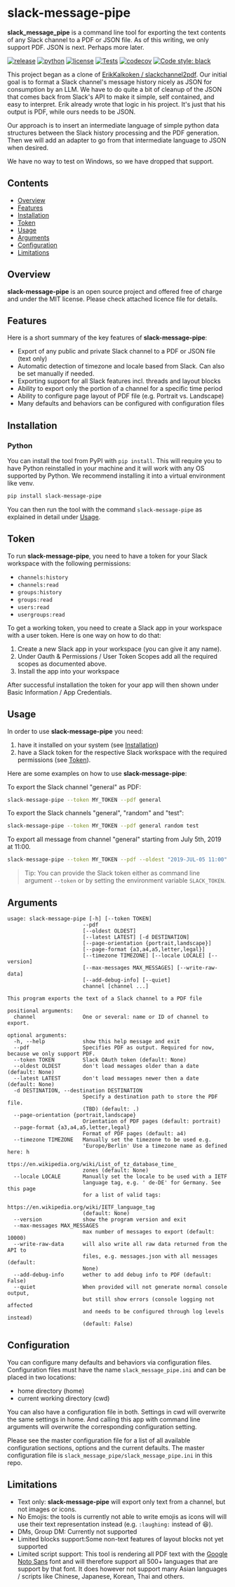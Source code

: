 # slack-message-pipe

**slack_message_pipe** is a command line tool for exporting the text contents of any Slack channel to a PDF or JSON file.
As of this writing, we only support PDF. JSON is next. Perhaps more later.

[![release](https://img.shields.io/pypi/v/slack-message-pipe?label=release)](https://pypi.org/project/slack-message-pipe/)
[![python](https://img.shields.io/pypi/pyversions/slack-message-pipe)](https://pypi.org/project/slack-message-pipe/)
[![license](https://img.shields.io/github/license/deansher/slack-message-pipe)](https://github.com/deansher/slack-message-pipe/blob/master/LICENSE)
[![Tests](https://github.com/deansher/slack-message-pipe/actions/workflows/main.yml/badge.svg)](https://github.com/deansher/slack-message-pipe/actions/workflows/main.yml)
[![codecov](https://codecov.io/gh/deansher/slack-message-pipe/branch/master/graph/badge.svg?token=omhTxW8ALq)](https://codecov.io/gh/deansher/slack-message-pipe)
[![Code style: black](https://img.shields.io/badge/code%20style-black-000000.svg)](https://github.com/psf/black)

This project began as a clone of [ErikKalkoken / slackchannel2pdf](https://github.com/ErikKalkoken/slackchannel2pdf). Our initial goal is to format a Slack channel's message history nicely as JSON for consumption by an LLM. We have to do quite a bit of cleanup of the JSON that comes back from Slack's API to make it simple, self contained, and easy to interpret. Erik already wrote that logic in his project. It's just that his output is PDF, while ours needs to be JSON.

Our approach is to insert an intermediate language of simple python data structures between the Slack history processing and the PDF generation. Then we will add an adapter to go from that intermediate language to JSON when desired.

We have no way to test on Windows, so we have dropped that support.

## Contents

- [Overview](#overview)
- [Features](#features)
- [Installation](#installation)
- [Token](#token)
- [Usage](#usage)
- [Arguments](#arguments)
- [Configuration](#configuration)
- [Limitations](#limitations)

## Overview

**slack-message-pipe** is an open source project and offered free of charge and under the MIT license. Please check attached licence file for details.

## Features

Here is a short summary of the key features of **slack-message-pipe**:

- Export of any public and private Slack channel to a PDF  or JSON file (text only)
- Automatic detection of timezone and locale based from Slack. Can also be set manually if needed.
- Exporting support for all Slack features incl. threads and layout blocks
- Ability to export only the portion of a channel for a specific time period
- Ability to configure page layout of PDF file (e.g. Portrait vs. Landscape)
- Many defaults and behaviors can be configured with configuration files

## Installation

### Python

You can install the tool from PyPI with `pip install`. This will require you to have Python reinstalled in your machine and it will work with any OS supported by Python. We recommend installing it into a virtual environment like venv.

```bash
pip install slack-message-pipe
```

You can then run the tool with the command `slack-message-pipe` as explained in detail under [Usage](#usage).

## Token

To run **slack-message-pipe**, you need to have a token for your Slack workspace with the following permissions:

- `channels:history`
- `channels:read`
- `groups:history`
- `groups:read`
- `users:read`
- `usergroups:read`

To get a working token, you need to create a Slack app in your workspace with a user token. Here is one way on how to do that:

1. Create a new Slack app in your workspace (you can give it any name).
1. Under Oauth & Permissions / User Token Scopes add all the required scopes as documented above.
1. Install the app into your workspace

After successful installation the token for your app will then shown under Basic Information / App Credentials.

## Usage

In order to use **slack-message-pipe** you need:

1. have it installed on your system (see [Installation](#installation))
2. have a Slack token for the respective Slack workspace with the required permissions (see [Token](#token)).

Here are some examples on how to use **slack-message-pipe**:

To export the Slack channel "general" as PDF:

```bash
slack-message-pipe --token MY_TOKEN --pdf general
```

To export the Slack channels "general", "random" and "test":

```bash
slack-message-pipe --token MY_TOKEN --pdf general random test
```

To export all message from channel "general" starting from July 5th, 2019 at 11:00.

```bash
slack-message-pipe --token MY_TOKEN --pdf --oldest "2019-JUL-05 11:00" general
```

> Tip: You can provide the Slack token either as command line argument `--token` or by setting the environment variable `SLACK_TOKEN`.

## Arguments

```text
usage: slack-message-pipe [-h] [--token TOKEN]
                        --pdf
                        [--oldest OLDEST]
                        [--latest LATEST] [-d DESTINATION]
                        [--page-orientation {portrait,landscape}]
                        [--page-format {a3,a4,a5,letter,legal}]
                        [--timezone TIMEZONE] [--locale LOCALE] [--version]
                        [--max-messages MAX_MESSAGES] [--write-raw-data]
                        [--add-debug-info] [--quiet]
                        channel [channel ...]

This program exports the text of a Slack channel to a PDF file

positional arguments:
  channel               One or several: name or ID of channel to export.

optional arguments:
  -h, --help            show this help message and exit
  --pdf                 Specifies PDF as output. Required for now, because we only support PDF.
  --token TOKEN         Slack OAuth token (default: None)
  --oldest OLDEST       don't load messages older than a date (default: None)
  --latest LATEST       don't load messages newer then a date (default: None)
  -d DESTINATION, --destination DESTINATION
                        Specify a destination path to store the PDF file.
                        (TBD) (default: .)
  --page-orientation {portrait,landscape}
                        Orientation of PDF pages (default: portrait)
  --page-format {a3,a4,a5,letter,legal}
                        Format of PDF pages (default: a4)
  --timezone TIMEZONE   Manually set the timezone to be used e.g.
                        'Europe/Berlin' Use a timezone name as defined here: h
                        ttps://en.wikipedia.org/wiki/List_of_tz_database_time_
                        zones (default: None)
  --locale LOCALE       Manually set the locale to be used with a IETF
                        language tag, e.g. ' de-DE' for Germany. See this page
                        for a list of valid tags:
                        https://en.wikipedia.org/wiki/IETF_language_tag
                        (default: None)
  --version             show the program version and exit
  --max-messages MAX_MESSAGES
                        max number of messages to export (default: 10000)
  --write-raw-data      will also write all raw data returned from the API to
                        files, e.g. messages.json with all messages (default:
                        None)
  --add-debug-info      wether to add debug info to PDF (default: False)
  --quiet               When provided will not generate normal console output,
                        but still show errors (console logging not affected
                        and needs to be configured through log levels instead)
                        (default: False)
```

## Configuration

You can configure many defaults and behaviors via configuration files. Configuration files must have the name `slack_message_pipe.ini` and can be placed in two locations:

- home directory (home)
- current working directory (cwd)

You can also have a configuration file in both. Settings in cwd will overwrite the same settings in home. And calling this app with command line arguments will overwrite the corresponding configuration setting.

Please see the master configuration file for a list of all available configuration sections, options and the current defaults. The master configuration file is `slack_message_pipe/slack_message_pipe.ini` in this repo.

## Limitations

- Text only: **slack-message-pipe** will export only text from a channel, but not images or icons.
- No Emojis: the tools is currently not able to write emojis as icons will will use their text representation instead (e.g. `:laughing:` instead of :laughing:).
- DMs, Group DM: Currently not supported
- Limited blocks support:Some non-text features of layout blocks not yet supported
- Limited script support: This tool is rendering all PDF text with the [Google Noto Sans](https://www.google.com/get/noto/#sans-lgc) font and will therefore support all 500+ languages that are support by that font. It does however not support many Asian languages / scripts like Chinese, Japanese, Korean, Thai and others.
